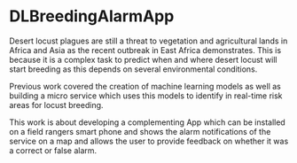 # DLBreedingAlarmApp
Desert locust plagues are still a threat to vegetation and agricultural lands in Africa and Asia as the recent outbreak in East Africa demonstrates. This is because it is a complex task to predict when and where desert locust will start breeding as this depends on several environmental conditions.

Previous work covered the creation of machine learning models as well as building a micro service which uses this models to  identify in real-time risk areas for locust breeding.

This work is about developing  a complementing  App which can be installed on a field rangers smart phone and shows the alarm notifications of the service on a map and allows the user to provide feedback on whether it was a correct or false alarm.
